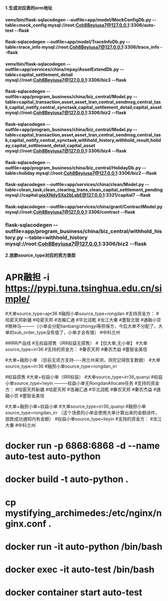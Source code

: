 **1.生成对应表的orm地址**
#### venv/bin/flask-sqlacodegen  --outfile=app/model/MockConfigDb.py --table=mock_config  mysql://root:Coh8Beyiusa7@127.0.0.1:3306/auto-test --flask
#### flask-sqlacodegen  --outfile=app/model/TraceInfoDb.py --table=trace_info  mysql://root:Coh8Beyiusa7@127.0.0.1:3306/trace_info --flask
####  
#### venv/bin/flask-sqlacodegen  --outfile=app/services/china/repay/AssetExtendDb.py --table=capital_settlement_detail  mysql://root:Coh8Beyiusa7@127.0.0.1:3306/biz3 --flask
#### flask-sqlacodegen  --outfile=app/program_business/china/biz_central/Model.py --table=capital_transaction,asset,asset_tran,central_sendmsg,central_task,capital_notify,central_synctask,capital_settlement_detail,capital_asset mysql://root:Coh8Beyiusa7@127.0.0.1:3306/biz2 --flask
#### flask-sqlacodegen  --outfile=app/program_business/china/biz_central/Model.py --table=capital_transaction,asset,asset_tran,central_sendmsg,central_task,capital_notify,central_synctask,withhold_history,withhold_result,holiday,capital_settlement_detail,capital_asset mysql://root:Coh8Beyiusa7@127.0.0.1:3306/biz4 --flask
#### flask-sqlacodegen  --outfile=app/program_business/china/biz_central/HolidayDb.py --table=holiday mysql://root:Coh8Beyiusa7@127.0.0.1:3306/biz2 --flask
#### flask-sqlacodegen  --outfile=app/services/china/clean/Model.py --table=clean_task,clean_clearing_trans,clean_capital_settlement_pending mysql://capital:piqXNdySXa2bLsbE@127.0.0.1:3321/capital7 --flask
#### flask-sqlacodegen  --outfile=app/services/china/grant/ContractModel.py mysql://root:Coh8Beyiusa7@127.0.0.1:3306/contract --flask

### flask-sqlacodegen  --outfile=app/program_business/china/biz_central/withhold_history.py --table=withhold_history mysql://root:Coh8Beyiusa7@127.0.0.1:3306/biz2 --flask

**2.放款source_type对应的资方类型**
# APR融担 -i https://pypi.tuna.tsinghua.edu.cn/simple/
#大单source_type=apr36
#融担小单source_type=rongdan
#支持资金方：
#哈密天邦新疆
#哈密天邦
#浩瀚汇通
#华北润乾
#龙江大秦
#墨智北银
#通融小贷
#微神马———（小单会分配tianbang/zhongyi等担保方，今后大单不分配了，大单的sub_order_type没有值了，小单才会有值）
#中科兰州

##IRR产品线
#无权益搭售（IRR权益无搭售）
#【仅大单,无小单】
#大单source_type=irr36
#支持的资金方：
#秦农天邦
#秦农杰益
#墨智金美信

#大单+融担小单 （目前无资方支持----用兰州来测，测完记得恢复数据）
#大单source_type=irr36
#融担小单source_type=rongdan_irr

#权益搭售
#大单+权益小单（IRR权益）
#大单source_type=irr36_quanyi
#权益小单source_type=lieyin    ———权益小单无RongdanAllocate任务
#支持的资金方：
#哈密天邦新疆
#哈密天邦
#浩瀚汇通
#华北润乾
#秦农天邦
#秦农杰益
#通融小贷
#墨智金美信


#大单+融担小单+权益小单
#大单source_type=irr36_quanyi
#融担小单source_type=rongdan_irr （这个场景的小单会使用大单计算出来的金额进件，放款成功通知内有金额）
#权益小单source_type=lieyin
#支持的资金方：
#龙江大秦
#中科兰州

# docker run -p 6868:6868 -d --name auto-test  auto-python

# docker build -t auto-python .
# cp mystifying_archimedes:/etc/nginx/nginx.conf .
# docker run -it auto-python /bin/bash

# docker exec -it auto-test /bin/bash

# docker container start auto-test